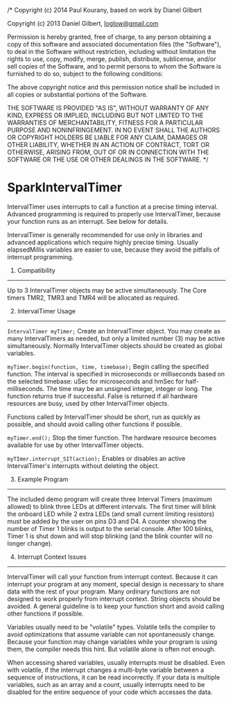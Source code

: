/* Copyright (c) 2014 Paul Kourany, based on work by Dianel Gilbert

Copyright (c) 2013 Daniel Gilbert, loglow@gmail.com

Permission is hereby granted, free of charge, to any person obtaining a copy of
this software and associated documentation files (the "Software"), to deal in the
Software without restriction, including without limitation the rights to use, copy,
modify, merge, publish, distribute, sublicense, and/or sell copies of the Software,
and to permit persons to whom the Software is furnished to do so, subject to the
following conditions:

The above copyright notice and this permission notice shall be included in all
copies or substantial portions of the Software.

THE SOFTWARE IS PROVIDED "AS IS", WITHOUT WARRANTY OF ANY KIND, EXPRESS OR IMPLIED,
INCLUDING BUT NOT LIMITED TO THE WARRANTIES OF MERCHANTABILITY, FITNESS FOR A
PARTICULAR PURPOSE AND NONINFRINGEMENT. IN NO EVENT SHALL THE AUTHORS OR COPYRIGHT
HOLDERS BE LIABLE FOR ANY CLAIM, DAMAGES OR OTHER LIABILITY, WHETHER IN AN ACTION
OF CONTRACT, TORT OR OTHERWISE, ARISING FROM, OUT OF OR IN CONNECTION WITH THE
SOFTWARE OR THE USE OR OTHER DEALINGS IN THE SOFTWARE. */

SparkIntervalTimer 
==================

IntervalTimer uses interrupts to call a function at a precise timing 
interval. Advanced programming is required to properly use 
IntervalTimer, because your function runs as an interrupt. See below for 
details. 

IntervalTimer is generally recommended for use only in libraries and 
advanced applications which require highly precise timing. Usually 
elapsedMillis variables are easier to use, because they avoid the 
pitfalls of interrupt programming. 

1. Compatibility 
----------------

Up to 3 IntervalTimer objects may be active simultaneously. The Core 
timers TMR2, TMR3 and TMR4 will be allocated as required. 

2. IntervalTimer Usage 
----------------------

```IntervalTimer myTimer;```
Create an IntervalTimer object. You may create as many IntervalTimers as 
needed, but only a limited number (3) may be active simultaneously. 
Normally IntervalTimer objects should be created as global variables. 


```myTimer.begin(function, time, timebase);```
Begin calling the specified function. The interval is specified in 
microseconds or milliseconds based on the selected timebase: uSec for 
microseconds and hmSec for half-milliseconds. The time may be an 
unsigned integer, integer or long. The function returns true if 
successful. False is returned if all hardware resources are busy, used 
by other IntervalTimer objects. 

Functions called by IntervalTimer should be short, run as quickly as 
possible, and should avoid calling other functions if possible.

```myTimer.end();```
Stop the timer function. The hardware resource becomes available for use 
by other IntervalTimer objects. 

```myTImer.interrupt_SIT(action);```
Enables or disables an active IntervalTimer's interrupts without 
deleting the object. 


3. Example Program 
------------------

The included demo program will create three Interval Timers (maximum 
allowed) to blink three LEDs at different intervals. The first timer 
will blink the onboard LED while 2 extra LEDs (and small current 
limiting resistors) must be added by the user on pins D3 and D4. A 
counter showing the number of Timer 1 blinks is output to the serial 
console. After 100 blinks, Timer 1 is shut down and will stop blinking 
(and the blink counter will no longer change). 


4. Interrupt Context Issues 
---------------------------

IntervalTimer will call your function from interrupt context. Because it 
can interrupt your program at any moment, special design is necessary to 
share data with the rest of your program. Many ordinary functions are 
not designed to work properly from interrupt context. String objects 
should be avoided. A general guideline is to keep your function short 
and avoid calling other functions if possible. 

Variables usually need to be "volatile" types. Volatile tells the 
compiler to avoid optimizations that assume variable can not 
spontaneously change. Because your function may change variables while 
your program is using them, the compiler needs this hint. But volatile 
alone is often not enough. 

When accessing shared variables, usually interrupts must be disabled. 
Even with volatile, if the interrupt changes a multi-byte variable 
between a sequence of instructions, it can be read incorrectly. If your 
data is multiple variables, such as an array and a count, usually 
interrupts need to be disabled for the entire sequence of your code 
which accesses the data. 

